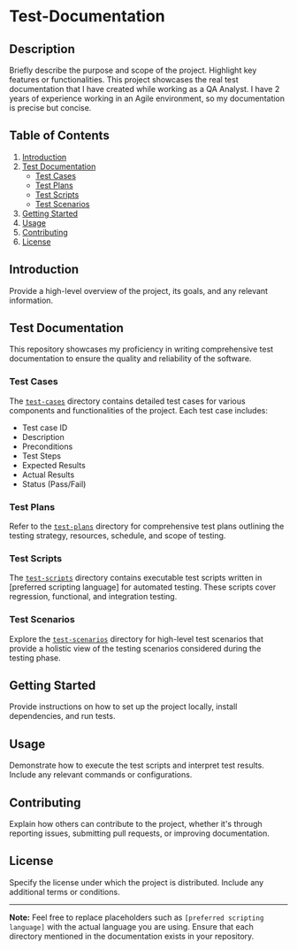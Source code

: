 # Test-Documentation

## Description

Briefly describe the purpose and scope of the project. Highlight key features or functionalities.
This project showcases the real test documentation that I have created while working as a QA Analyst. I have 2 years of experience working in an Agile environment, so my documentation is precise but concise. 

## Table of Contents

1. [Introduction](#introduction)
2. [Test Documentation](#test-documentation)
   - [Test Cases](#test-cases)
   - [Test Plans](#test-plans)
   - [Test Scripts](#test-scripts)
   - [Test Scenarios](#test-scenarios)
3. [Getting Started](#getting-started)
4. [Usage](#usage)
5. [Contributing](#contributing)
6. [License](#license)

## Introduction

Provide a high-level overview of the project, its goals, and any relevant information.

## Test Documentation

This repository showcases my proficiency in writing comprehensive test documentation to ensure the quality and reliability of the software.

### Test Cases

The [`test-cases`](/test-cases) directory contains detailed test cases for various components and functionalities of the project. Each test case includes:

- Test case ID
- Description
- Preconditions
- Test Steps
- Expected Results
- Actual Results
- Status (Pass/Fail)

### Test Plans

Refer to the [`test-plans`](/test-plans) directory for comprehensive test plans outlining the testing strategy, resources, schedule, and scope of testing.

### Test Scripts

The [`test-scripts`](/test-scripts) directory contains executable test scripts written in [preferred scripting language] for automated testing. These scripts cover regression, functional, and integration testing.

### Test Scenarios

Explore the [`test-scenarios`](/test-scenarios) directory for high-level test scenarios that provide a holistic view of the testing scenarios considered during the testing phase.

## Getting Started

Provide instructions on how to set up the project locally, install dependencies, and run tests.

## Usage

Demonstrate how to execute the test scripts and interpret test results. Include any relevant commands or configurations.

## Contributing

Explain how others can contribute to the project, whether it's through reporting issues, submitting pull requests, or improving documentation.

## License

Specify the license under which the project is distributed. Include any additional terms or conditions.

---

**Note:** Feel free to replace placeholders such as `[preferred scripting language]` with the actual language you are using. Ensure that each directory mentioned in the documentation exists in your repository.
